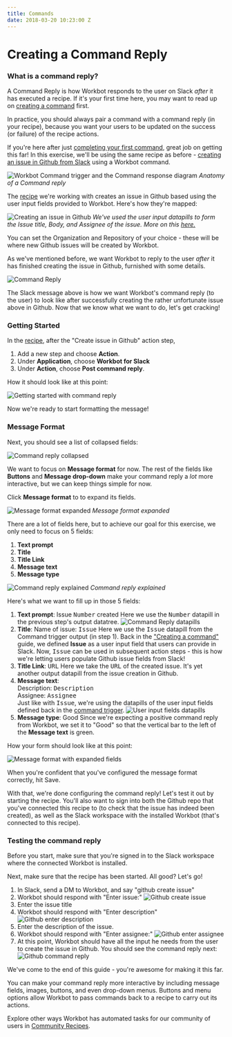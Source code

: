 ```yaml
---
title: Commands
date: 2018-03-20 10:23:00 Z
---
```


# Creating a Command Reply
### What is a command reply?
A Command Reply is how Workbot responds to the user on Slack *after* it has executed a recipe. If it's your first time here, you may want to read up on [creating a command](/workbot/workbot-commands.md) first.

In practice, you should always pair a command with a command reply (in your recipe), because you want your users to be updated on the success (or failure) of the recipe actions.

If you're here after just [completing your first command](/workbot/workbot-commands.md), great job on getting this far! In this exercise, we'll be using the same recipe as before - [creating an issue in Github from Slack](https://www.workato.com/recipes/663926-create-an-issue-on-github-from-slack-using-workbot#recipe) using a Workbot command.


![Workbot Command trigger and the Command response diagram](/assets/images/workbot/workbot-actions/anatomy-of-a-command-reply.gif)
*Anatomy of a Command reply*

The [recipe](https://www.workato.com/recipes/663926-create-an-issue-on-github-from-slack-using-workbot#recipe) we're working with creates an issue in Github based using the user input fields provided to Workbot. Here's how they're mapped:

![Creating an issue in Github](/assets/images/workbot/workbot-actions/create-issue-github.png)
*We've used the user input datapills to form the Issue title, Body, and Assignee of the issue. More on this [here.](/workbot/workbot-commands.md#user-input-fields)*

You can set the Organization and Repository of your choice - these will be where new Github issues will be created by Workbot.

As we've mentioned before, we want Workbot to reply to the user *after* it has finished creating the issue in Github, furnished with some details.

![Command Reply](/assets/images/workbot/workbot-actions/command-reply.png)

The Slack message above is how we want Workbot's command reply (to the user) to look like after successfully creating the rather unfortunate issue above in Github. Now that we know what we want to do, let's get cracking!

### Getting Started

In the [recipe](https://www.workato.com/recipes/663926-create-an-issue-on-github-from-slack-using-workbot#recipe), after the "Create issue in Github" action step,
1. Add a new step and choose **Action**.
2. Under **Application**, choose **Workbot for Slack**
3. Under **Action**, choose **Post command reply**.

How it should look like at this point:

![Getting started with command reply](/assets/images/workbot/workbot-actions/getting-started-with-command-reply.png)

Now we're ready to start formatting the message!

### Message Format
Next, you should see a list of collapsed fields:

![Command reply collapsed](/assets/images/workbot/workbot-actions/command-reply-collapsed.png)

We want to focus on **Message format** for now. The rest of the fields like **Buttons** and **Message drop-down** make your command reply a *lot* more interactive, but we can keep things simple for now.

Click **Message format** to to expand its fields.

![Message format expanded](/assets/images/workbot/workbot-actions/message-format-expanded.png)
*Message format expanded*

There are a lot of fields here, but to achieve our goal for this exercise, we only need to focus on 5 fields:
1. **Text prompt**
2. **Title**
3. **Title Link**
4. **Message text**
5. **Message type**

![Command reply explained](/assets/images/workbot/workbot-actions/command-reply-explained.png)
*Command reply explained*

Here's what we want to fill up in those 5 fields:
1. **Text prompt**: Issue <kbd>Number</kbd> created
Here we use the <kbd>Number</kbd> datapill in the previous step's output datatree.
![Command Reply datapills](/assets/images/workbot/workbot-actions/command-reply-datapills.png)
2. **Title**: Name of issue: <kbd>Issue</kbd>
Here we use the <kbd>Issue</kbd> datapill from the Command trigger output (in step 1). Back in the ["Creating a command"](/workbot/workbot-commands.md#user-input-fields) guide, we defined **Issue** as a user input field that users can provide in Slack. Now, <kbd>Issue</kbd> can be used in subsequent action steps - this is how we're letting users populate Github issue fields from Slack!
3. **Title Link**: <kbd>URL</kbd>
Here we take the <kbd>URL</kbd> of the created issue. It's yet another output datapill from the issue creation in Github.
4. **Message text**:<br>Description: <kbd>Description</kbd><br>Assignee: <kbd>Assignee</kbd><br>
Just like with <kbd>Issue</kbd>, we're using the datapills of the user input fields defined back in the [command trigger](/workbot/workbot-commands.md#user-input-fields).
![User input fields datapills](/assets/images/workbot/workbot-actions/user-input-fields-datapills.png)
5. **Message type**: Good
Since we're expecting a positive command reply from Workbot, we set it to "Good" so that the vertical bar to the left of the **Message text** is green.

How your form should look like at this point:

![Message format with expanded fields](/assets/images/workbot/workbot-actions/message-format-expanded-with-fields.png)

When you're confident that you've configured the message format correctly, hit Save.

With that, we're done configuring the command reply! Let's test it out by starting the recipe. You'll also want to sign into both the Github repo that you've connected this recipe to (to check that the issue has indeed been created), as well as the Slack workspace with the installed Workbot (that's connected to this recipe).

### Testing the command reply

Before you start, make sure that you're signed in to the Slack workspace where the connected Workbot is installed.

Next, make sure that the recipe has been started. All good? Let's go!

1. In Slack, send a DM to Workbot, and say "github create issue"
2. Workbot should respond with "Enter issue:"
![Github create issue](/assets/images/workbot/workbot-actions/github-create-issue.png)
3. Enter the issue title
4. Workbot should respond with "Enter description"
![Github enter description](/assets/images/workbot/workbot-actions/github-enter-description.png)
5. Enter the description of the issue.
6. Workbot should respond with "Enter assignee:"
![Github enter assignee](/assets/images/workbot/workbot-actions/github-enter-assignee.png)
7. At this point, Workbot should have all the input he needs from the user to create the issue in Github. You should see the command reply next:
![Github command reply](/assets/images/workbot/workbot-actions/github-command-reply.png)

We've come to the end of this guide - you're awesome for making it this far.

You can make your command reply more interactive by including message fields, images, buttons, and even drop-down menus. Buttons and menu options allow Workbot to pass commands back to a recipe to carry out its actions.

Explore other ways Workbot has automated tasks for our community of users in [Community Recipes](https://www.workato.com/recipes/browse?q=workbot).

